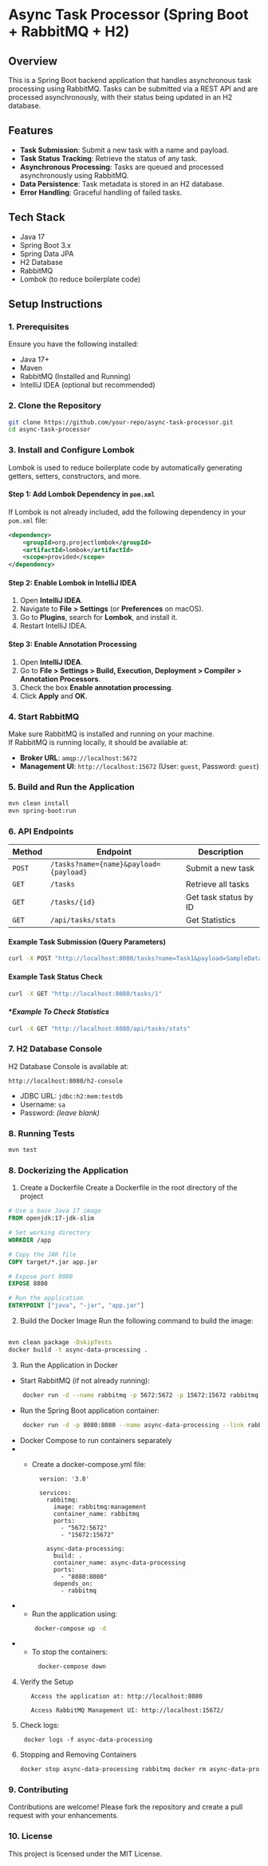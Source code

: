 # **Async Task Processor (Spring Boot + RabbitMQ + H2)**

## **Overview**
This is a Spring Boot backend application that handles asynchronous task processing using RabbitMQ. Tasks can be submitted via a REST API and are processed asynchronously, with their status being updated in an H2 database.

## **Features**
- **Task Submission**: Submit a new task with a name and payload.
- **Task Status Tracking**: Retrieve the status of any task.
- **Asynchronous Processing**: Tasks are queued and processed asynchronously using RabbitMQ.
- **Data Persistence**: Task metadata is stored in an H2 database.
- **Error Handling**: Graceful handling of failed tasks.

## **Tech Stack**
- Java 17
- Spring Boot 3.x
- Spring Data JPA
- H2 Database
- RabbitMQ
- Lombok (to reduce boilerplate code)

## **Setup Instructions**

### **1. Prerequisites**
Ensure you have the following installed:
- Java 17+
- Maven
- RabbitMQ (Installed and Running)
- IntelliJ IDEA (optional but recommended)

### **2. Clone the Repository**
```sh
git clone https://github.com/your-repo/async-task-processor.git
cd async-task-processor
```

### **3. Install and Configure Lombok**
Lombok is used to reduce boilerplate code by automatically generating getters, setters, constructors, and more.

#### **Step 1: Add Lombok Dependency in `pom.xml`**
If Lombok is not already included, add the following dependency in your `pom.xml` file:
```xml
<dependency>
    <groupId>org.projectlombok</groupId>
    <artifactId>lombok</artifactId>
    <scope>provided</scope>
</dependency>
```

#### **Step 2: Enable Lombok in IntelliJ IDEA**
1. Open **IntelliJ IDEA**.
2. Navigate to **File > Settings** (or **Preferences** on macOS).
3. Go to **Plugins**, search for **Lombok**, and install it.
4. Restart IntelliJ IDEA.

#### **Step 3: Enable Annotation Processing**
1. Open **IntelliJ IDEA**.
2. Go to **File > Settings > Build, Execution, Deployment > Compiler > Annotation Processors**.
3. Check the box **Enable annotation processing**.
4. Click **Apply** and **OK**.


### **4. Start RabbitMQ**
Make sure RabbitMQ is installed and running on your machine.  
If RabbitMQ is running locally, it should be available at:
- **Broker URL**: `amqp://localhost:5672`
- **Management UI**: `http://localhost:15672` (User: `guest`, Password: `guest`)

### **5. Build and Run the Application**
```sh
mvn clean install
mvn spring-boot:run
```

### **6. API Endpoints**
| Method | Endpoint | Description |
|--------|----------|-------------|
| `POST` | `/tasks?name={name}&payload={payload}` | Submit a new task |
| `GET` | `/tasks` | Retrieve all tasks |
| `GET` | `/tasks/{id}` | Get task status by ID |
| `GET` | `/api/tasks/stats` | Get Statistics |

#### **Example Task Submission (Query Parameters)**
```sh
curl -X POST "http://localhost:8080/tasks?name=Task1&payload=SampleData"
```

#### **Example Task Status Check**
```sh
curl -X GET "http://localhost:8080/tasks/1"
```

#### **Example To Check Statistics*
```sh
curl -X GET "http://localhost:8080/api/tasks/stats"
```

### **7. H2 Database Console**
H2 Database Console is available at:
```
http://localhost:8080/h2-console
```
- JDBC URL: `jdbc:h2:mem:testdb`
- Username: `sa`
- Password: *(leave blank)*

### **8. Running Tests**
```sh
mvn test
```
### **8. Dockerizing the Application**
1. Create a Dockerfile
Create a Dockerfile in the root directory of the project
```dockerfile
# Use a base Java 17 image
FROM openjdk:17-jdk-slim

# Set working directory
WORKDIR /app

# Copy the JAR file
COPY target/*.jar app.jar

# Expose port 8080
EXPOSE 8080

# Run the application
ENTRYPOINT ["java", "-jar", "app.jar"]
```

2. Build the Docker Image
Run the following command to build the image:

```sh

mvn clean package -DskipTests
docker build -t async-data-processing .
```

3. Run the Application in Docker

- Start RabbitMQ (if not already running):
	
```sh
	docker run -d --name rabbitmq -p 5672:5672 -p 15672:15672 rabbitmq:management
```
- Run the Spring Boot application container:
```sh
	docker run -d -p 8080:8080 --name async-data-processing --link rabbitmq async-data-processing
```
	
-  Docker Compose to run containers separately
  - - Create a docker-compose.yml file:
        
            version: '3.8'
            
            services:
              rabbitmq:
                image: rabbitmq:management
                container_name: rabbitmq
                ports:
                  - "5672:5672"
                  - "15672:15672"
            
              async-data-processing:
                build: .
                container_name: async-data-processing
                ports:
                  - "8080:8080"
                depends_on:
                  - rabbitmq
             
  - -  Run the application using:
    ```sh
        docker-compose up -d
    ```
  - -  To stop the containers:
    ```sh
         docker-compose down
     ```
  
4. Verify the Setup
  
          Access the application at: http://localhost:8080
          
          Access RabbitMQ Management UI: http://localhost:15672/

5. Check logs:
       
        docker logs -f async-data-processing

6. Stopping and Removing Containers

    ```sh
    docker stop async-data-processing rabbitmq docker rm async-data-processing rabbitmq
    ```

### **9. Contributing**

Contributions are welcome! Please fork the repository and create a pull request with your enhancements.

### **10. License**
This project is licensed under the MIT License.
